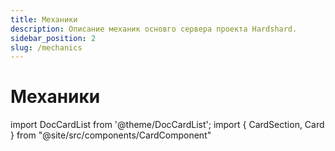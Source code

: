 ```yaml
---
title: Механики
description: Описание механик основго сервера проекта Hardshard.
sidebar_position: 2
slug: /mechanics
---
```


# Механики

import DocCardList from '@theme/DocCardList';
import { CardSection, Card } from "@site/src/components/CardComponent"

<CardSection>
  <Card 
    title="Зип-рельсы"
    description="Описание и руководство по использованию зип-рельсов для путешествий на вагонетке."
    preview="/img/mechanics/ziprails-banner.png"
    to="/docs/mechanics/ziprails"
  />
  <Card 
    title="Новая еда"
    description="Более 50 новых рецептов блюд, выпечки и напитков."
    preview="/img/mechanics/joshs-more-foods.png"
    to="/docs/mechanics/joshs-more-foods"
  />
</CardSection>